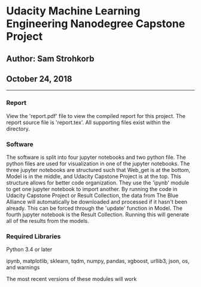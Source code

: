# Udacity Machine Learning Engineering Nanodegree Capstone Project
## Author: Sam Strohkorb
## October 24, 2018
***
### Report
View the 'report.pdf' file to view the compiled report for this project. The report source file is 'report.tex'. All supporting files exist within the directory.

### Software
The software is split into four jupyter notebooks and two python file. The python files are used for visualization in one of the jupyter notebooks. The three jupyter notebooks are structured such that Web_get is at the bottom, Model is in the middle, and Udacity Capstone Project is at the top. This structure allows for better code organization. They use the 'ipynb' module to get one jupyter notebook to import another. By running the code in Udacity Capstone Project or Result Collection, the data from The Blue Alliance will automatically be downloaded and processed if it hasn't been already. This can be forced through the 'update' function in Model. The fourth jupyter notebook is the Result Collection. Running this will generate all of the results from the models.

### Required Libraries
Python 3.4 or later

ipynb, matplotlib, sklearn, tqdm, numpy, pandas, xgboost, urllib3, json, os, and warnings

The most recent versions of these modules will work
